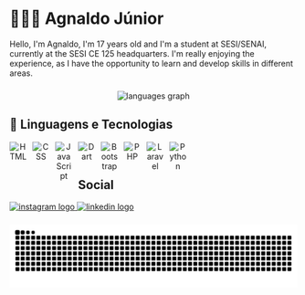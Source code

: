 # 👩🏻‍💻 Agnaldo Júnior



Hello, I'm Agnaldo, I'm 17 years old and I'm a student at SESI/SENAI, currently at the SESI CE 125 headquarters. I'm really enjoying the experience, as I have the opportunity to learn and develop skills in different areas.

###



<div align="center">
  <img src="https://github-readme-stats.vercel.app/api/top-langs?username=AgnaldoScaion&locale=pt-br&hide_title=false&layout=compact&card_width=320&langs_count=11&theme=maroongold&hide_border=false" height="181" alt="languages graph"  />

<h2 align="left">🤖 Linguagens e Tecnologias</h2>
<img 
    align="left" 
    alt="HTML"
    title="HTML" 
    width="30px" 
    style="padding-right: 10px;" 
    src="https://cdn.jsdelivr.net/gh/devicons/devicon@latest/icons/html5/html5-original.svg" 
/>
<img 
    align="left" 
    alt="CSS" 
    title="CSS"
    width="30px" 
    style="padding-right: 10px;" 
    src="https://cdn.jsdelivr.net/gh/devicons/devicon@latest/icons/css3/css3-original.svg" 
/>
<img 
    align="left" 
    alt="JavaScript" 
    title="JavaScript"
    width="30px" 
    style="padding-right: 10px;" 
    src="https://cdn.jsdelivr.net/gh/devicons/devicon@latest/icons/javascript/javascript-original.svg" 
/>
<img 
    align="left" 
    alt="Dart" 
    title="Dart"
    width="30px" 
    style="padding-right: 10px;" 
    src="https://cdn.jsdelivr.net/gh/devicons/devicon/icons/dart/dart-original.svg" 
/>
<img 
    align="left" 
    alt="Bootstrap"
    title="Bootstrap" 
    width="30px" 
    style="padding-right: 10px;" 
    src="https://cdn.jsdelivr.net/gh/devicons/devicon@latest/icons/bootstrap/bootstrap-original.svg" 
/>
<img 
    align="left" 
    alt="PHP" 
    title="PHP"
    width="30px" 
    style="padding-right: 10px;" 
    src="https://cdn.jsdelivr.net/gh/devicons/devicon@latest/icons/php/php-original.svg" 
/>
<img 
    align="left" 
    alt="Laravel" 
    title="Laravel"
    width="30px" 
    style="padding-right: 10px;" 
    src="https://cdn.jsdelivr.net/gh/devicons/devicon@latest/icons/laravel/laravel-original.svg" 
/>
<img 
    align="left" 
    alt="Python" 
    title="Python"
    width="30px" 
    style="padding-right: 10px;" 
    src="https://cdn.jsdelivr.net/gh/devicons/devicon@latest/icons/python/python-original.svg" 
/>

<br/>
<br/>

###

<h2 align="left">Social</h2>

<div align="left">
  <a href="https://www.instagram.com/guiism__/" target="_blank">
    <img src="https://img.shields.io/static/v1?message=Instagram&logo=instagram&label=&color=E4405F&logoColor=white&labelColor=&style=for-the-badge" height="35" alt="instagram logo"  />
  </a>
  
  <a href="https://www.linkedin.com/in/agnaldo-j%C3%BAnior-81364934b/" target="_blank">
    <img src="https://img.shields.io/static/v1?message=LinkedIn&logo=linkedin&label=&color=0077B5&logoColor=white&labelColor=&style=for-the-badge" height="35" alt="linkedin logo"  />
  </a>
</div>

###

<picture align="center">
  <source media="(prefers-color-scheme: dark)" srcset="https://raw.githubusercontent.com/jimmyadmsenior/jimmyadmsenior/output/github-contribution-grid-snake-dark.svg">
  <source media="(prefers-color-scheme: light)" srcset="https://raw.githubusercontent.com/jimmyadmsenior/jimmyadmsenior/output/github-contribution-grid-snake-dark.svg">
  <img align="center" alt="github contribution grid snake animation" src="https://raw.githubusercontent.com/jimmyadmsenior/jimmyadmsenior/output/github-contribution-grid-snake.svg">
</picture>
<br><br>
